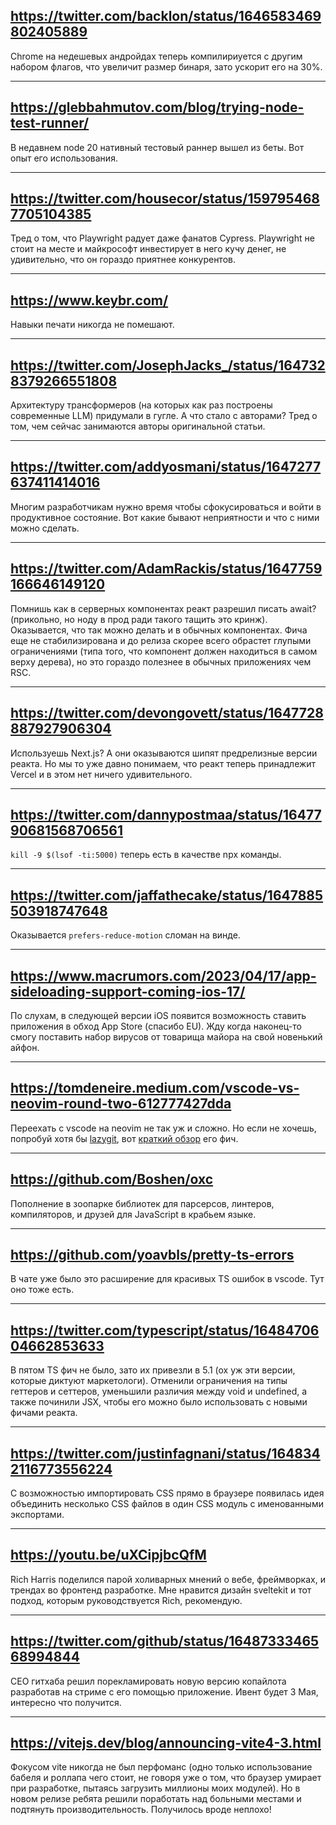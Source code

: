 ## https://twitter.com/backlon/status/1646583469802405889

Chrome на недешевых андройдах теперь компилириуется с другим набором флагов, что увеличит размер бинаря, зато ускорит его на 30%.

---

## https://glebbahmutov.com/blog/trying-node-test-runner/

В недавнем node 20 нативный тестовый раннер вышел из беты. Вот опыт его использования.

---

## https://twitter.com/housecor/status/1597954687705104385

Тред о том, что Playwright радует даже фанатов Cypress. Playwright не стоит на месте и майкрософт инвестирует в него кучу денег, не удивительно, что он гораздо приятнее конкурентов.

---

## https://www.keybr.com/

Навыки печати никогда не помешают.

---

## https://twitter.com/JosephJacks_/status/1647328379266551808

Архитектуру трансформеров (на которых как раз построены современные LLM) придумали в гугле. А что стало с авторами? Тред о том, чем сейчас занимаются авторы оригинальной статьи.

---

## https://twitter.com/addyosmani/status/1647277637411414016

Многим разработчикам нужно время чтобы сфокусироваться и войти в продуктивное состояние. Вот какие бывают неприятности и что с ними можно сделать.

---

## https://twitter.com/AdamRackis/status/1647759166646149120

Помнишь как в серверных компонентах реакт разрешил писать await? (прикольно, но ноду в прод ради такого тащить это кринж). Оказывается, что так можно делать и в обычных компонентах. Фича еще не стабилизирована и до релиза скорее всего обрастет глупыми ограничениями (типа того, что компонент должен находиться в самом верху дерева), но это гораздо полезнее в обычных приложениях чем RSC.

---

## https://twitter.com/devongovett/status/1647728887927906304

Используешь Next.js? А они оказываются шипят предрелизные версии реакта. Но мы то уже давно понимаем, что реакт теперь принадлежит Vercel и в этом нет ничего удивительного.

---

## https://twitter.com/dannypostmaa/status/1647790681568706561

`kill -9 $(lsof -ti:5000)` теперь есть в качестве npx команды.

---

## https://twitter.com/jaffathecake/status/1647885503918747648

Оказывается `prefers-reduce-motion` сломан на винде.

---

## https://www.macrumors.com/2023/04/17/app-sideloading-support-coming-ios-17/

По слухам, в следующей версии iOS появится возможность ставить приложения в обход App Store (спасибо EU). Жду когда наконец-то смогу поставить набор вирусов от товарища майора на свой новенький айфон.

---

## https://tomdeneire.medium.com/vscode-vs-neovim-round-two-612777427dda

Переехать с vscode на neovim не так уж и сложно. Но если не хочешь, попробуй хотя бы [lazygit](https://github.com/jesseduffield/lazygit), вот [краткий обзор](https://youtu.be/CPLdltN7wgE) его фич.

---

## https://github.com/Boshen/oxc

Пополнение в зоопарке библиотек для парсерсов, линтеров, компиляторов, и друзей для JavaScript в крабьем языке.

---

## https://github.com/yoavbls/pretty-ts-errors

В чате уже было это расширение для красивых TS ошибок в vscode. Тут оно тоже есть.

---

## https://twitter.com/typescript/status/1648470604662853633

В пятом TS фич не было, зато их привезли в 5.1 (ох уж эти версии, которые диктуют маркетологи). Отменили ограничения на типы геттеров и сеттеров, уменьшили различия между void и undefined, а также починили JSX, чтобы его можно было использовать с новыми фичами реакта.

---

## https://twitter.com/justinfagnani/status/1648342116773556224

С возможностью импортировать CSS прямо в браузере появилась идея объединить несколько CSS файлов в один CSS модуль с именованными экспортами.

---

## https://youtu.be/uXCipjbcQfM

Rich Harris поделился парой холиварных мнений о вебе, фреймворках, и трендах во фронтенд разработке. Мне нравится дизайн sveltekit и тот подход, которым руководствуется Rich, рекомендую.

---

## https://twitter.com/github/status/1648733346568994844

CEO гитхаба решил порекламировать новую версию копайлота разработав на стриме с его помощью приложение. Ивент будет 3 Мая, интересно что получится.

---

## https://vitejs.dev/blog/announcing-vite4-3.html

Фокусом vite никогда не был перфоманс (одно только использование бабеля и роллапа чего стоит, не говоря уже о том, что браузер умирает при разработке, пытаясь загрузить миллионы моих модулей). Но в новом релизе ребята решили поработать над больными местами и подтянуть производительность. Получилось вроде неплохо!
